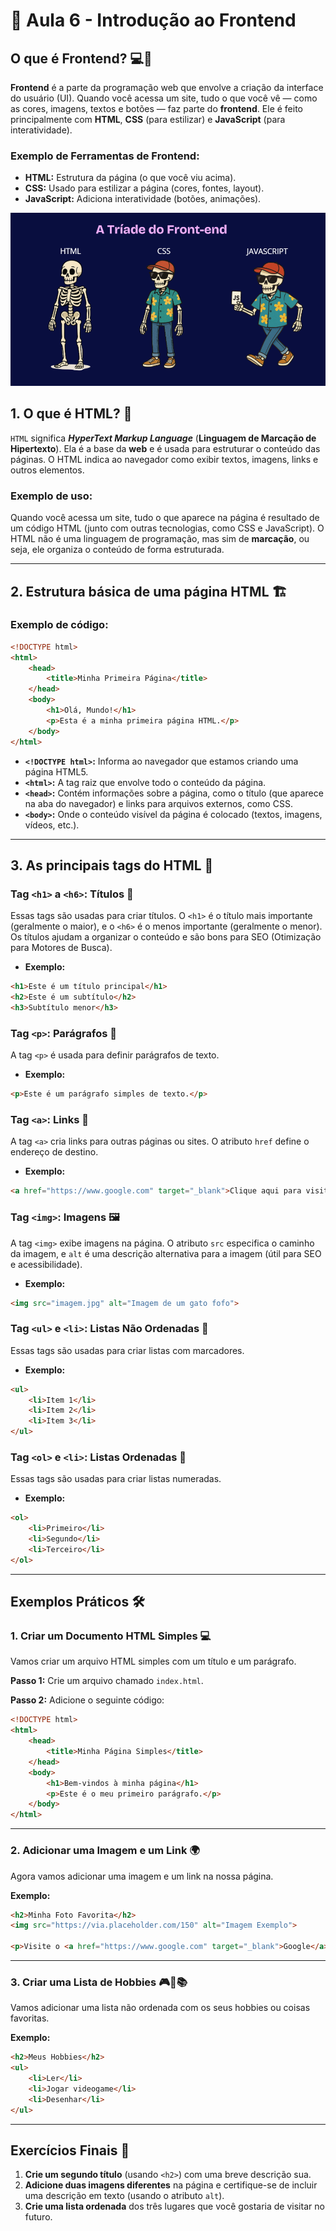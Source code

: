 # 🎨 Aula 6 - Introdução ao Frontend

## O que é **Frontend**? 💻🎨

**Frontend** é a parte da programação web que envolve a criação da interface do usuário (UI). Quando você acessa um site, tudo o que você vê — como as cores, imagens, textos e botões — faz parte do **frontend**. Ele é feito principalmente com **HTML**, **CSS** (para estilizar) e **JavaScript** (para interatividade).

### Exemplo de Ferramentas de Frontend:

* **HTML:** Estrutura da página (o que você viu acima).
* **CSS:** Usado para estilizar a página (cores, fontes, layout).
* **JavaScript:** Adiciona interatividade (botões, animações).

<div align="center">
    <img src="./Triade_Frontend.png" alt="esqueletos do frontend">
</div>


## 1. O que é HTML? 📝

`HTML` significa ***HyperText Markup Language*** (**Linguagem de Marcação de Hipertexto**). Ela é a base da **web** e é usada para estruturar o conteúdo das páginas. O HTML indica ao navegador como exibir textos, imagens, links e outros elementos.

### Exemplo de uso:

Quando você acessa um site, tudo o que aparece na página é resultado de um código HTML (junto com outras tecnologias, como CSS e JavaScript). O HTML não é uma linguagem de programação, mas sim de **marcação**, ou seja, ele organiza o conteúdo de forma estruturada.

---

## 2. Estrutura básica de uma página HTML 🏗️

### Exemplo de código:

```html
<!DOCTYPE html>
<html>
    <head>
        <title>Minha Primeira Página</title>
    </head>
    <body>
        <h1>Olá, Mundo!</h1>
        <p>Esta é a minha primeira página HTML.</p>
    </body>
</html>
```

* **`<!DOCTYPE html>`:** Informa ao navegador que estamos criando uma página HTML5.
* **`<html>`:** A tag raiz que envolve todo o conteúdo da página.
* **`<head>`:** Contém informações sobre a página, como o título (que aparece na aba do navegador) e links para arquivos externos, como CSS.
* **`<body>`:** Onde o conteúdo visível da página é colocado (textos, imagens, vídeos, etc.).

---

## 3. As principais tags do HTML 🔑

### Tag `<h1>` a `<h6>`: Títulos 🎯

Essas tags são usadas para criar títulos. O `<h1>` é o título mais importante (geralmente o maior), e o `<h6>` é o menos importante (geralmente o menor). Os títulos ajudam a organizar o conteúdo e são bons para SEO (Otimização para Motores de Busca).

* **Exemplo:**

```html
<h1>Este é um título principal</h1>
<h2>Este é um subtítulo</h2>
<h3>Subtítulo menor</h3>
```

### Tag `<p>`: Parágrafos 📜

A tag `<p>` é usada para definir parágrafos de texto.

* **Exemplo:**

```html
<p>Este é um parágrafo simples de texto.</p>
```

### Tag `<a>`: Links 🔗

A tag `<a>` cria links para outras páginas ou sites. O atributo `href` define o endereço de destino.

* **Exemplo:**

```html
<a href="https://www.google.com" target="_blank">Clique aqui para visitar o Google</a>
```

### Tag `<img>`: Imagens 🖼️

A tag `<img>` exibe imagens na página. O atributo `src` especifica o caminho da imagem, e `alt` é uma descrição alternativa para a imagem (útil para SEO e acessibilidade).

* **Exemplo:**

```html
<img src="imagem.jpg" alt="Imagem de um gato fofo">
```

### Tag `<ul>` e `<li>`: Listas Não Ordenadas 📝

Essas tags são usadas para criar listas com marcadores.

* **Exemplo:**

```html
<ul>
    <li>Item 1</li>
    <li>Item 2</li>
    <li>Item 3</li>
</ul>
```

### Tag `<ol>` e `<li>`: Listas Ordenadas 🔢

Essas tags são usadas para criar listas numeradas.

* **Exemplo:**

```html
<ol>
    <li>Primeiro</li>
    <li>Segundo</li>
    <li>Terceiro</li>
</ol>
```

---

## Exemplos Práticos 🛠️

### 1. Criar um Documento HTML Simples 💻

Vamos criar um arquivo HTML simples com um título e um parágrafo.

**Passo 1:** Crie um arquivo chamado `index.html`.

**Passo 2:** Adicione o seguinte código:

```html
<!DOCTYPE html>
<html>
    <head>
        <title>Minha Página Simples</title>
    </head>
    <body>
        <h1>Bem-vindos à minha página</h1>
        <p>Este é o meu primeiro parágrafo.</p>
    </body>
</html>
```

---

### 2. Adicionar uma Imagem e um Link 🌍

Agora vamos adicionar uma imagem e um link na nossa página.

**Exemplo:**

```html
<h2>Minha Foto Favorita</h2>
<img src="https://via.placeholder.com/150" alt="Imagem Exemplo">

<p>Visite o <a href="https://www.google.com" target="_blank">Google</a> para mais informações.</p>
```

---

### 3. Criar uma Lista de Hobbies 🎮🎨📚

Vamos adicionar uma lista não ordenada com os seus hobbies ou coisas favoritas.

**Exemplo:**

```html
<h2>Meus Hobbies</h2>
<ul>
    <li>Ler</li>
    <li>Jogar videogame</li>
    <li>Desenhar</li>
</ul>
```

---

## Exercícios Finais 🚀

1. **Crie um segundo título** (usando `<h2>`) com uma breve descrição sua.
2. **Adicione duas imagens diferentes** na página e certifique-se de incluir uma descrição em texto (usando o atributo `alt`).
3. **Crie uma lista ordenada** dos três lugares que você gostaria de visitar no futuro.
